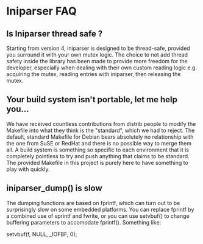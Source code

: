 # Iniparser FAQ #

## Is Iniparser thread safe ?

Starting from version 4, iniparser is designed to be thread-safe, provided
you surround it with your own mutex logic. The choice to not add thread
safety inside the library has been made to provide more freedom for the
developer, especially when dealing with their own custom reading logic
e.g. acquiring the mutex, reading entries with iniparser, then releasing
the mutex.

## Your build system isn't portable, let me help you...

We have received countless contributions from distrib people to modify the
Makefile into what they think is the "standard", which we had to reject.
The default, standard Makefile for Debian bears absolutely no relationship
with the one from SuSE or RedHat and there is no possible way to merge them
all. A build system is something so specific to each environment that it
is completely pointless to try and push anything that claims to be
standard. The provided Makefile in this project is purely here to have
something to play with quickly.

## iniparser_dump() is slow

The dumping functions are based on fprintf, which can turn out to be
surprisingly slow on some embedded platforms. You can replace fprintf by a
combined use of sprintf and fwrite, or you can use setvbuf() to change
buffering parameters to accomodate fprintf(). Something like:

setvbuf(f, NULL, _IOFBF, 0);


